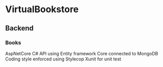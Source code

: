 # VirtualBookstore

## Backend

### Books
AspNetCore C# API using Entity framework Core connected to MongoDB
Coding style enforced using Stylecop
Xunit for unit test

